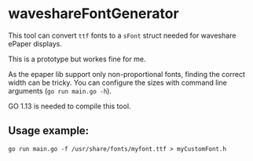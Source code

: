 # waveshareFontGenerator

This tool can convert `ttf` fonts to a `sFont` struct needed for waveshare ePaper displays.

This is a prototype but workes fine for me.

As the epaper lib support only non-proportional fonts, finding the correct width can be tricky.
You can configure the sizes with command line arguments (`go run main.go -h`).

GO 1.13 is needed to compile this tool.

## Usage example:

`go run main.go -f /usr/share/fonts/myfont.ttf > myCustomFont.h`

